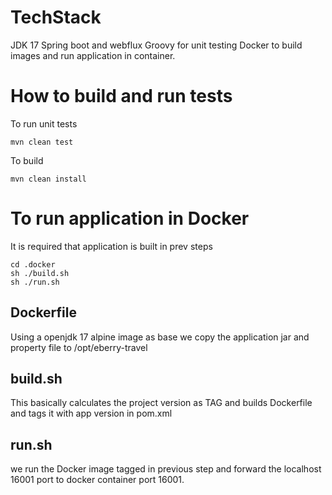# TechStack
JDK 17
Spring boot and webflux
Groovy for unit testing
Docker to build images and run application in container.

# How to build and run tests

To run unit tests
```
mvn clean test
```

To build
```
mvn clean install
```


# To run application in Docker
It is required that application is built in prev steps
```
cd .docker
sh ./build.sh
sh ./run.sh
```
## Dockerfile
Using a openjdk 17 alpine image as base we copy the application jar and property file
to /opt/eberry-travel

## build.sh
This basically calculates the project version as TAG and builds Dockerfile and tags it with app version in pom.xml

## run.sh
we run the Docker image tagged in previous step and forward the localhost 16001 port to docker container port 16001.
